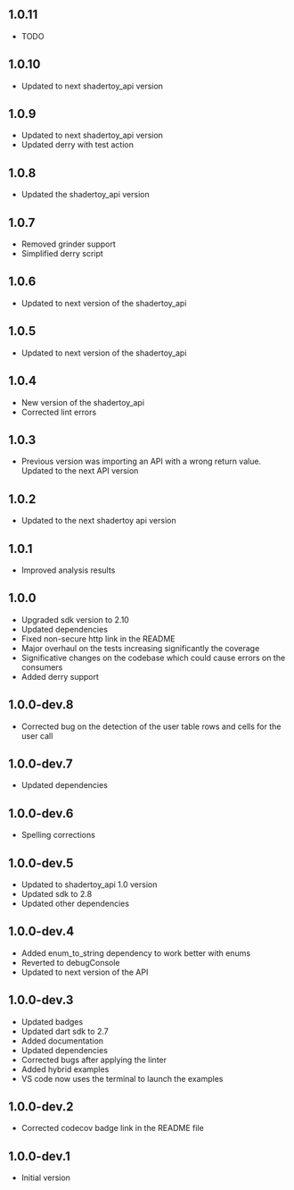 ## 1.0.11

- TODO

## 1.0.10

- Updated to next shadertoy_api version

## 1.0.9

- Updated to next shadertoy_api version
- Updated derry with test action

## 1.0.8

- Updated the shadertoy_api version

## 1.0.7

- Removed grinder support
- Simplified derry script

## 1.0.6

- Updated to next version of the shadertoy_api

## 1.0.5

- Updated to next version of the shadertoy_api

## 1.0.4

- New version of the shadertoy_api
- Corrected lint errors

## 1.0.3

- Previous version was importing an API with a wrong return value. Updated to the next API version

## 1.0.2

- Updated to the next shadertoy api version

## 1.0.1

- Improved analysis results

## 1.0.0

- Upgraded sdk version to 2.10
- Updated dependencies
- Fixed non-secure http link in the README
- Major overhaul on the tests increasing significantly the coverage
- Significative changes on the codebase which could cause errors on the consumers
- Added derry support

## 1.0.0-dev.8

- Corrected bug on the detection of the user table rows and cells for the user call

## 1.0.0-dev.7

- Updated dependencies

## 1.0.0-dev.6

- Spelling corrections

## 1.0.0-dev.5

- Updated to shadertoy_api 1.0 version
- Updated sdk to 2.8
- Updated other dependencies

## 1.0.0-dev.4
- Added enum_to_string dependency to work better with enums
- Reverted to debugConsole
- Updated to next version of the API

## 1.0.0-dev.3

- Updated badges
- Updated dart sdk to 2.7
- Added documentation
- Updated dependencies
- Corrected bugs after applying the linter
- Added hybrid examples
- VS code now uses the terminal to launch the examples

## 1.0.0-dev.2

- Corrected codecov badge link in the README file

## 1.0.0-dev.1

- Initial version
